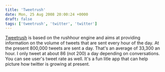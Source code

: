 ```yaml
---
title: 'Tweetrush'
date: Mon, 25 Aug 2008 20:00:24 +0000
draft: false
tags: ['tweetrush', 'twitter', 'twitter']
---
```


[Tweetrush](http://tweetrush.com/) is based on the rushhour engine and aims at providing information on the volume of tweets that are sent every hour of the day. At the present 800,000 tweets are sent a day. That's an average of 33,300 an hour. I only tweet at about 86 (not 200) a day depending on conversations. You can see user's tweet rate as well. It's a fun litle app that can help picture how twitter is growing at present.